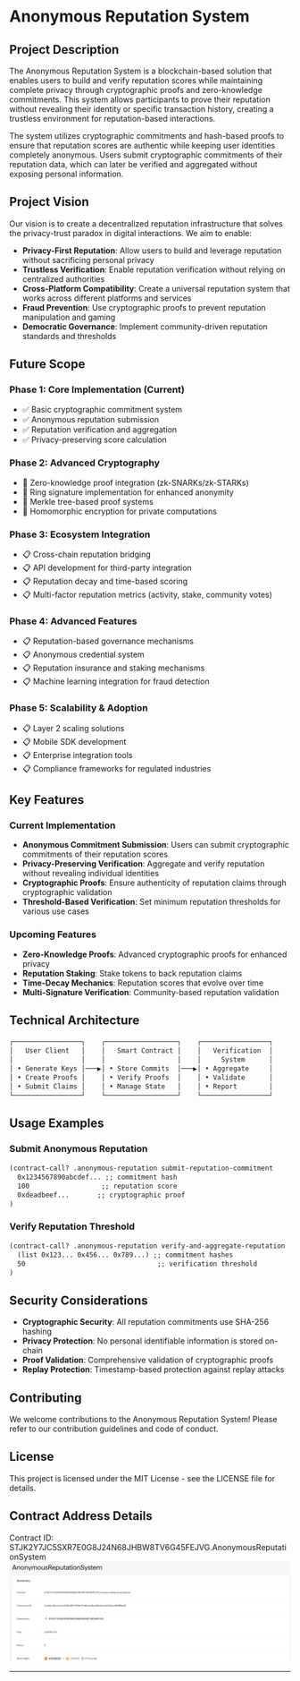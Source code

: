# Anonymous Reputation System

## Project Description

The Anonymous Reputation System is a blockchain-based solution that enables users to build and verify reputation scores while maintaining complete privacy through cryptographic proofs and zero-knowledge commitments. This system allows participants to prove their reputation without revealing their identity or specific transaction history, creating a trustless environment for reputation-based interactions.

The system utilizes cryptographic commitments and hash-based proofs to ensure that reputation scores are authentic while keeping user identities completely anonymous. Users submit cryptographic commitments of their reputation data, which can later be verified and aggregated without exposing personal information.

## Project Vision

Our vision is to create a decentralized reputation infrastructure that solves the privacy-trust paradox in digital interactions. We aim to enable:

- **Privacy-First Reputation**: Allow users to build and leverage reputation without sacrificing personal privacy
- **Trustless Verification**: Enable reputation verification without relying on centralized authorities
- **Cross-Platform Compatibility**: Create a universal reputation system that works across different platforms and services
- **Fraud Prevention**: Use cryptographic proofs to prevent reputation manipulation and gaming
- **Democratic Governance**: Implement community-driven reputation standards and thresholds

## Future Scope

### Phase 1: Core Implementation (Current)
- ✅ Basic cryptographic commitment system
- ✅ Anonymous reputation submission
- ✅ Reputation verification and aggregation
- ✅ Privacy-preserving score calculation

### Phase 2: Advanced Cryptography
- 🔄 Zero-knowledge proof integration (zk-SNARKs/zk-STARKs)
- 🔄 Ring signature implementation for enhanced anonymity
- 🔄 Merkle tree-based proof systems
- 🔄 Homomorphic encryption for private computations

### Phase 3: Ecosystem Integration
- 📋 Cross-chain reputation bridging
- 📋 API development for third-party integration
- 📋 Reputation decay and time-based scoring
- 📋 Multi-factor reputation metrics (activity, stake, community votes)

### Phase 4: Advanced Features
- 📋 Reputation-based governance mechanisms
- 📋 Anonymous credential system
- 📋 Reputation insurance and staking mechanisms
- 📋 Machine learning integration for fraud detection

### Phase 5: Scalability & Adoption
- 📋 Layer 2 scaling solutions
- 📋 Mobile SDK development
- 📋 Enterprise integration tools
- 📋 Compliance frameworks for regulated industries

## Key Features

### Current Implementation
- **Anonymous Commitment Submission**: Users can submit cryptographic commitments of their reputation scores
- **Privacy-Preserving Verification**: Aggregate and verify reputation without revealing individual identities
- **Cryptographic Proofs**: Ensure authenticity of reputation claims through cryptographic validation
- **Threshold-Based Verification**: Set minimum reputation thresholds for various use cases

### Upcoming Features
- **Zero-Knowledge Proofs**: Advanced cryptographic proofs for enhanced privacy
- **Reputation Staking**: Stake tokens to back reputation claims
- **Time-Decay Mechanics**: Reputation scores that evolve over time
- **Multi-Signature Verification**: Community-based reputation validation

## Technical Architecture

```
┌─────────────────┐    ┌──────────────────┐    ┌─────────────────┐
│   User Client   │    │   Smart Contract │    │   Verification  │
│                 │    │                  │    │     System      │
│ • Generate Keys │───▶│ • Store Commits  │───▶│ • Aggregate     │
│ • Create Proofs │    │ • Verify Proofs  │    │ • Validate      │
│ • Submit Claims │    │ • Manage State   │    │ • Report        │
└─────────────────┘    └──────────────────┘    └─────────────────┘
```

## Usage Examples

### Submit Anonymous Reputation
```clarity
(contract-call? .anonymous-reputation submit-reputation-commitment
  0x1234567890abcdef... ;; commitment hash
  100                  ;; reputation score
  0xdeadbeef...       ;; cryptographic proof
)
```

### Verify Reputation Threshold
```clarity
(contract-call? .anonymous-reputation verify-and-aggregate-reputation
  (list 0x123... 0x456... 0x789...) ;; commitment hashes
  50                                 ;; verification threshold
)
```

## Security Considerations

- **Cryptographic Security**: All reputation commitments use SHA-256 hashing
- **Privacy Protection**: No personal identifiable information is stored on-chain
- **Proof Validation**: Comprehensive validation of cryptographic proofs
- **Replay Protection**: Timestamp-based protection against replay attacks

## Contributing

We welcome contributions to the Anonymous Reputation System! Please refer to our contribution guidelines and code of conduct.

## License

This project is licensed under the MIT License - see the LICENSE file for details.

## Contract Address Details

Contract ID: 
STJK2Y7JC5SXR7E0G8J24N68JHBW8TV6G45FEJVG.AnonymousReputationSystem
![alt text](image-1.png)

---
